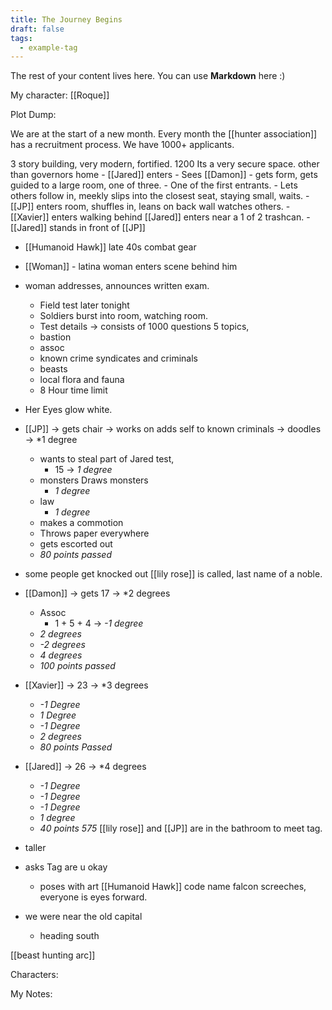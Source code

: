 ```yaml
---
title: The Journey Begins
draft: false
tags:
  - example-tag
---
```

 
The rest of your content lives here. You can use **Markdown** here :)

My character: [[Roque]]

Plot Dump: 

We are at the start of a new month. 
Every month the [[hunter association]] has a recruitment process. We have 1000+ applicants. 

3 story building, very modern, fortified. 
1200 
Its a very secure space. other than governors home
	- [[Jared]] enters 
		- Sees [[Damon]]
			- gets form, gets guided to a large room, one of three. 
			- One of the first entrants. 
		- Lets others follow in, meekly slips into the closest seat, staying small, waits. 
	- [[JP]] enters room, shuffles in, leans on back wall watches others. 
	- [[Xavier]] enters walking behind [[Jared]] enters near a 1 of 2 trashcan. 
	- [[Jared]] stands in front of [[JP]]
- [[Humanoid Hawk]] late 40s combat gear
- [[Woman]] - latina woman enters scene behind him
- woman addresses, announces written exam. 
	- Field test later tonight
	- Soldiers burst into room, watching room. 
	- Test details -> consists of 1000 questions 5 topics, 
	- bastion
	- assoc
	- known crime syndicates and criminals
	- beasts
	- local flora and fauna
	- 8 Hour time limit
- Her Eyes glow white.
- [[JP]] -> gets chair -> works on adds self to known criminals -> doodles -> *1 degree
	- wants to steal part of Jared test, 
		- 15 -> *1 degree*
	- monsters Draws monsters
		- *1 degree*
	- law
		- *1 degree*
	- makes a commotion
	- Throws paper everywhere
	- gets escorted out
	- *80 points passed*
- some people get knocked out [[lily rose]] is called, last name of a noble. 
- [[Damon]] -> gets 17 -> *2 degrees
	- Assoc
		- 1 + 5 + 4 -> *-1 degree* 
	- *2 degrees*
	- *-2 degrees*
	- *4 degrees*
	- *100 points passed*
- [[Xavier]] -> 23 -> *3 degrees
	- *-1 Degree*
	- *1 Degree*
	- *-1 Degree*
	- *2 degrees*
	- *80 points Passed*
- [[Jared]] -> 26 -> *4 degrees
	- *-1 Degree*
	- *-1 Degree*
	- *-1 Degree*
	- *1 degree*
	- *40 points 575* 
[[lily rose]] and [[JP]] are in the bathroom to meet tag.
- taller 
- asks Tag are u okay 
	- poses with art 
[[Humanoid Hawk]] code name falcon
screeches, everyone is eyes forward.

- we were near the old capital
	- heading south

[[beast hunting arc]]


Characters: 




My Notes: 



